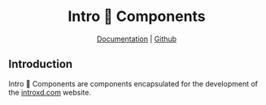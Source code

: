 <h1 align="center">Intro 🤣 Components</h1>

<p align="center">
  <a href="https://docs.introxd.com">Documentation</a>
  |
  <a href="https://github.com/introxd/components">Github</a>
</p>

## Introduction

Intro 🤣 Components are components encapsulated for the development of the [introxd.com](https://introxd.com) website.
